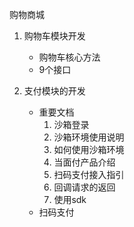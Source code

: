 购物商城
1. 购物车模块开发
    - 购物车核心方法
    - 9个接口
    
2. 支付模块的开发
    - 重要文档
        1. 沙箱登录
        2. 沙箱环境使用说明
        3. 如何使用沙箱环境
        4. 当面付产品介绍
        5. 扫码支付接入指引
        6. 回调请求的返回
        7. 使用sdk
    - 扫码支付